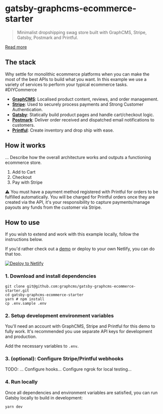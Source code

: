 # gatsby-graphcms-ecommerce-starter

> Minimalist dropshipping swag store built with GraphCMS, Stripe, Gatsby, Postmark and Printful.

[Read more](https://graphcms.com/blog/delivering-a-diy-store-powered-by-a-headless-cms-for-ecommerce/)

## The stack

Why settle for monolithic ecommerce platforms when you can make the most of the best APIs to build what you want. In this example we use a variety of services to perform your typical ecommerce tasks. #DIYCommerce

- **[GraphCMS](https://graphcms.com)**: Localised product content, reviews, and order management.
- **[Stripe](https://stripe.com)**: Used to securely process payments and Strong Customer Authentication.
- **[Gatsby](https://gatsbyjs.org)**: Statically build product pages and handle cart/checkout logic.
- **[Postmark](https://postmarkapp.com)**: Deliver order received and dispatched email notifications to customers.
- **[Printful](https://printful.com)**: Create inventory and drop ship with ease.

## How it works

... Describe how the overall architecture works and outputs a functioning ecommerce store.

1. Add to Cart
2. Checkout
3. Pay with Stripe

⚠️ You must have a payment method registered with Printful for orders to be fulfilled automatically. You will be charged for Printful orders once they are created via the API, it's your responsibility to capture payments/manage payouts any funds from the customer via Stripe.

## How to use

If you wish to extend and work with this example locally, follow the instructions below.

If you'd rather check out a [demo](https://gatsby-graphcms-ecommerce-starter.netlify.com) or deploy to your own Netlify, you can do that too.

[![Deploy to Netlify](https://www.netlify.com/img/deploy/button.svg)](https://app.netlify.com/start/deploy?repository=https://github.com/graphcms/gatsby-graphcms-ecommerce-starter)

### 1. Download and install dependencies

```dosini
git clone git@github.com:graphcms/gatsby-graphcms-ecommerce-starter.git
cd gatsby-graphcms-ecommerce-starter
yarn # npm install
cp .env.sample .env
```

### 2. Setup development environment variables

You'll need an account with GraphCMS, Stripe and Printful for this demo to fully work. It's recommended you use separate API keys for development and production.

Add the necessary variables to `.env`.

### 3. (optional): Configure Stripe/Printful webhooks

TODO: ... Configure hooks... Configure ngrok for local testing...

### 4. Run locally

Once all dependencies and environment variables are satisfied, you can run Gatsby locally to build in development:

```dosini
yarn dev
```
